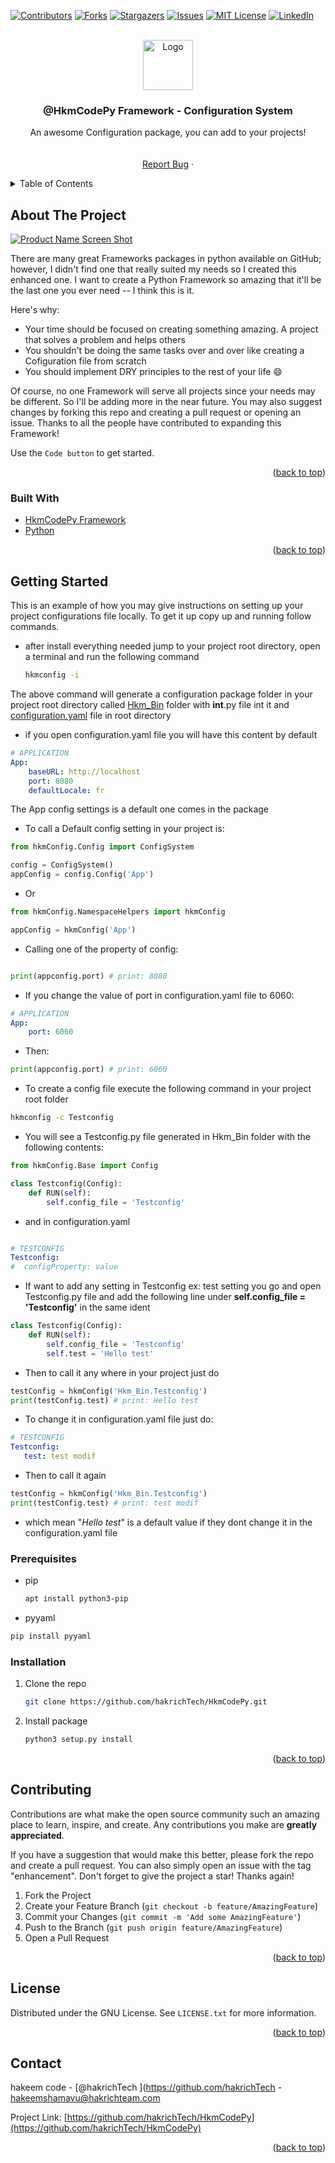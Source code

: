 <div id="top"></div>
<!--
*** Thanks for checking out the Best-README-Template. If you have a suggestion
*** that would make this better, please fork the repo and create a pull request
*** or simply open an issue with the tag "enhancement".
*** Don't forget to give the project a star!
*** Thanks again! Now go create something AMAZING! :D
-->



<!-- PROJECT SHIELDS -->
<!--
*** I'm using markdown "reference style" links for readability.
*** Reference links are enclosed in brackets [ ] instead of parentheses ( ).
*** See the bottom of this document for the declaration of the reference variables
*** for contributors-url, forks-url, etc. This is an optional, concise syntax you may use.
*** https://www.markdownguide.org/basic-syntax/#reference-style-links
-->
[![Contributors][contributors-shield]][contributors-url]
[![Forks][forks-shield]][forks-url]
[![Stargazers][stars-shield]][stars-url]
[![Issues][issues-shield]][issues-url]
[![MIT License][license-shield]][license-url]
[![LinkedIn][linkedin-shield]][linkedin-url]



<!-- PROJECT LOGO -->
<br />
<div align="center">
  <a href="https://github.com/hakrichTech?tab=repositories">
    <img src="https://hakrichnews.com/favicon.png" alt="Logo" width="80" height="80">
  </a>

  <h3 align="center">@HkmCodePy Framework - Configuration System </h3>

  <p align="center">
    An awesome Configuration package, you can add to your  projects!
    <br />
    <!-- <a href="https://github.com/othneildrew/Best-README-Template"><strong>Explore the docs »</strong></a> -->
    <br />
    <br />
    <!-- <a href="https://github.com/othneildrew/Best-README-Template">View Demo</a> -->
    <!-- · -->
    <a href="https://github.com/hakrichTech/HkmCodePy/issues">Report Bug</a>
    ·
    <!-- <a href="https://github.com/othneildrew/Best-README-Template/issues">Request Feature</a> -->
  </p>
</div>



<!-- TABLE OF CONTENTS -->
<details>
  <summary>Table of Contents</summary>
  <ol>
    <li>
      <a href="#about-the-project">About The Package</a>
      <ul>
        <li><a href="#built-with">Built With</a></li>
      </ul>
    </li>
    <li>
      <a href="#getting-started">Getting Started</a>
      <ul>
        <li><a href="#prerequisites">Prerequisites</a></li>
        <li><a href="#installation">Installation</a></li>
      </ul>
    </li>
    <li><a href="#usage">Usage</a></li>
    <li><a href="#roadmap">Roadmap</a></li>
    <li><a href="#contributing">Contributing</a></li>
    <li><a href="#license">License</a></li>
    <li><a href="#contact">Contact</a></li>
    <li><a href="#acknowledgments">Acknowledgments</a></li>
  </ol>
</details>



<!-- ABOUT THE PROJECT -->
## About The Project

[![Product Name Screen Shot][product-screenshot]](https://example.com)

There are many great Frameworks packages in python available on GitHub; however, I didn't find one that really suited my needs so I created this enhanced one. I want to create a Python Framework so amazing that it'll be the last one you ever need -- I think this is it.

Here's why:
* Your time should be focused on creating something amazing. A project that solves a problem and helps others
* You shouldn't be doing the same tasks over and over like creating a Cofiguration file from scratch
* You should implement DRY principles to the rest of your life :smile:

Of course, no one Framework will serve all projects since your needs may be different. So I'll be adding more in the near future. You may also suggest changes by forking this repo and creating a pull request or opening an issue. Thanks to all the people have contributed to expanding this Framework!

Use the `Code button` to get started.

<p align="right">(<a href="#top">back to top</a>)</p>



### Built With

<!-- This section should list any major frameworks/libraries used to bootstrap your project. Leave any add-ons/plugins for the acknowledgements section. Here are a few examples. -->

* [HkmCodePy Framework](https://python.hkmcode.com/)
* [Python](https://python.hkmcode.com/)

<p align="right">(<a href="#top">back to top</a>)</p>



<!-- GETTING STARTED -->
## Getting Started

This is an example of how you may give instructions on setting up your project configurations file locally.
To get it up copy up and running follow commands.

* after install everything needed jump to your project root directory, open a terminal and run the following command
  ```sh
  hkmconfig -i
  ```

The above command will generate a configuration package folder in your project root directory called  <a href="#">Hkm_Bin</a> folder with __int__.py file int it
and <a href="#">configuration.yaml</a> file in root directory

* if you open configuration.yaml file you will have this content by default
```yaml
# APPLICATION
App:
    baseURL: http://localhost
    port: 8080
    defaultLocale: fr
```
The App config settings is a default one comes in the package

* To call a Default config setting in your project is:
```py
from hkmConfig.Config import ConfigSystem

config = ConfigSystem()
appConfig = config.Config('App')

```
* Or

```py
from hkmConfig.NamespaceHelpers import hkmConfig

appConfig = hkmConfig('App')

```

* Calling one of the property of config:

```py

print(appconfig.port) # print: 8080

```
* If you change the value of port in configuration.yaml file to 6060:
```yaml
# APPLICATION
App:
    port: 6060
```

* Then:

```py
print(appconfig.port) # print: 6060

```

* To create a config file execute the following command in your project root folder

```sh
hkmconfig -c Testconfig
```
* You will see a Testconfig.py file generated in Hkm_Bin folder with the following contents:

```py
from hkmConfig.Base import Config

class Testconfig(Config):
    def RUN(self):
        self.config_file = 'Testconfig'

```

* and in configuration.yaml

```yaml

# TESTCONFIG
Testconfig:
#  configProperty: value
```

* If want to add any setting in Testconfig ex: test setting
  you go and open Testconfig.py file and add the following line under <strong>self.config_file = 'Testconfig'</strong> in the same ident

```py
class Testconfig(Config):
    def RUN(self):
        self.config_file = 'Testconfig'
        self.test = 'Hello test'
```

* Then to call it any where in your project just do

```py
testConfig = hkmConfig('Hkm_Bin.Testconfig')
print(testConfig.test) # print: Hello test
```

* To change it in configuration.yaml file just do:
```yaml
# TESTCONFIG
Testconfig:
   test: test modif
```

* Then to call it again 

```py
testConfig = hkmConfig('Hkm_Bin.Testconfig')
print(testConfig.test) # print: test modif
```

* which mean "<em>Hello test</em>" is a default value if they dont change it in the configuration.yaml file

### Prerequisites

<!-- This is an example of how to list things you need to use the software and how to install them. -->

* pip
  ```sh
  apt install python3-pip
  ```
* pyyaml
 ```sh
 pip install pyyaml
 ```

### Installation

<!-- _Below is an example of how you can instruct your audience on installing and setting up your app. This template doesn't rely on any external dependencies or services._ -->

<!-- 1. Get a free API Key at [https://example.com](https://example.com) -->
1. Clone the repo
   ```sh
   git clone https://github.com/hakrichTech/HkmCodePy.git
   ```
2. Install package
   ```sh
   python3 setup.py install
   ```
<!-- 3. Enter your API in `config.js`
   ```js
   const API_KEY = 'ENTER YOUR API';
   ``` -->

<p align="right">(<a href="#top">back to top</a>)</p>



<!-- USAGE EXAMPLES -->
<!-- ## Usage

Use this space to show useful examples of how a project can be used. Additional screenshots, code examples and demos work well in this space. You may also link to more resources.

_For more examples, please refer to the [Documentation](https://example.com)_

<p align="right">(<a href="#top">back to top</a>)</p> -->



<!-- ROADMAP -->
<!-- ## Roadmap

- [x] Add Changelog
- [x] Add back to top links
- [ ] Add Additional Templates w/ Examples
- [ ] Add "components" document to easily copy & paste sections of the readme
- [ ] Multi-language Support
    - [ ] Chinese
    - [ ] Spanish

See the [open issues](https://github.com/othneildrew/Best-README-Template/issues) for a full list of proposed features (and known issues).

<p align="right">(<a href="#top">back to top</a>)</p>
 -->


<!-- CONTRIBUTING -->
## Contributing

Contributions are what make the open source community such an amazing place to learn, inspire, and create. Any contributions you make are **greatly appreciated**.

If you have a suggestion that would make this better, please fork the repo and create a pull request. You can also simply open an issue with the tag "enhancement".
Don't forget to give the project a star! Thanks again!

1. Fork the Project
2. Create your Feature Branch (`git checkout -b feature/AmazingFeature`)
3. Commit your Changes (`git commit -m 'Add some AmazingFeature'`)
4. Push to the Branch (`git push origin feature/AmazingFeature`)
5. Open a Pull Request

<p align="right">(<a href="#top">back to top</a>)</p>



<!-- LICENSE -->
## License

Distributed under the GNU License. See `LICENSE.txt` for more information.

<p align="right">(<a href="#top">back to top</a>)</p>



<!-- CONTACT -->
## Contact

hakeem code  - [@hakrichTech ](https://github.com/hakrichTech - hakeemshamavu@hakrichteam.com

Project Link: [https://github.com/hakrichTech/HkmCodePy](https://github.com/hakrichTech/HkmCodePy)

<p align="right">(<a href="#top">back to top</a>)</p>



<!-- ACKNOWLEDGMENTS -->
<!-- ## Acknowledgments

Use this space to list resources you find helpful and would like to give credit to. I've included a few of my favorites to kick things off!

* [Choose an Open Source License](https://choosealicense.com)
* [GitHub Emoji Cheat Sheet](https://www.webpagefx.com/tools/emoji-cheat-sheet)
* [Malven's Flexbox Cheatsheet](https://flexbox.malven.co/)
* [Malven's Grid Cheatsheet](https://grid.malven.co/)
* [Img Shields](https://shields.io)
* [GitHub Pages](https://pages.github.com)
* [Font Awesome](https://fontawesome.com)
* [React Icons](https://react-icons.github.io/react-icons/search)

<p align="right">(<a href="#top">back to top</a>)</p>
 -->


<!-- MARKDOWN LINKS & IMAGES -->
<!-- https://www.markdownguide.org/basic-syntax/#reference-style-links -->
[contributors-shield]: https://img.shields.io/github/contributors/othneildrew/Best-README-Template.svg?style=for-the-badge
[contributors-url]: https://github.com/othneildrew/Best-README-Template/graphs/contributors
[forks-shield]: https://img.shields.io/github/forks/othneildrew/Best-README-Template.svg?style=for-the-badge
[forks-url]: https://github.com/othneildrew/Best-README-Template/network/members
[stars-shield]: https://img.shields.io/github/stars/othneildrew/Best-README-Template.svg?style=for-the-badge
[stars-url]: https://github.com/othneildrew/Best-README-Template/stargazers
[issues-shield]: https://img.shields.io/github/issues/othneildrew/Best-README-Template.svg?style=for-the-badge
[issues-url]: https://github.com/othneildrew/Best-README-Template/issues
[license-shield]: https://img.shields.io/github/license/othneildrew/Best-README-Template.svg?style=for-the-badge
[license-url]: https://github.com/othneildrew/Best-README-Template/blob/master/LICENSE.txt
[linkedin-shield]: https://img.shields.io/badge/-LinkedIn-black.svg?style=for-the-badge&logo=linkedin&colorB=555
[linkedin-url]: https://linkedin.com/in/othneildrew
[product-screenshot]: images/screenshot.png 
